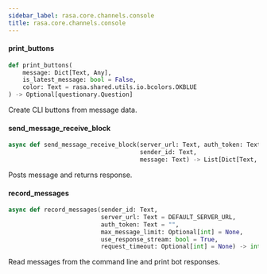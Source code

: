 ```yaml
---
sidebar_label: rasa.core.channels.console
title: rasa.core.channels.console
---
```

#### print\_buttons

```python
def print_buttons(
    message: Dict[Text, Any],
    is_latest_message: bool = False,
    color: Text = rasa.shared.utils.io.bcolors.OKBLUE
) -> Optional[questionary.Question]
```

Create CLI buttons from message data.

#### send\_message\_receive\_block

```python
async def send_message_receive_block(server_url: Text, auth_token: Text,
                                     sender_id: Text,
                                     message: Text) -> List[Dict[Text, Any]]
```

Posts message and returns response.

#### record\_messages

```python
async def record_messages(sender_id: Text,
                          server_url: Text = DEFAULT_SERVER_URL,
                          auth_token: Text = "",
                          max_message_limit: Optional[int] = None,
                          use_response_stream: bool = True,
                          request_timeout: Optional[int] = None) -> int
```

Read messages from the command line and print bot responses.

